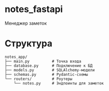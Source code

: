 # notes_fastapi

Менеджер заметок

# Структура

```
notes_app/
├── main.py          # Точка входа
├── database.py      # Подключение к БД
├── models.py        # SQLAlchemy-модели
├── schemas.py       # Pydantic-схемы
└── routers/         # Роутеры
    └── notes.py     # Эндпоинты для заметок
```